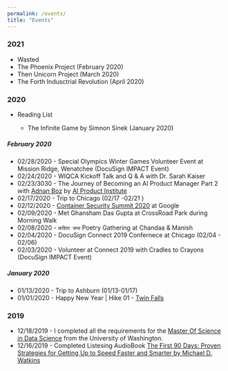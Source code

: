 ```yaml
---
permalink: /events/
title: "Events"
---
```




### 2021
  - Wasted 
  - The Phoenix Project (February 2020)
  - Then Unicorn Project  (March 2020)
  - The Forth Indusctrial Revolution (April 2020)


### 2020
- Reading List 

  - The Infinite Game by Simnon Sinek (January 2020)
  
##### February 2020

- 02/28/2020 - Special Olympics Winter Games Volunteer Event at Mission Ridge, Wenatchee (DocuSign IMPACT Event)
- 02/24/2020 - WIQCA Kickoff Talk and Q & A with Dr. Sarah Kaiser
- 02/23/3030 - The Journey of Becoming an AI Product Manager Part 2 with [Adnan Boz](https://www.linkedin.com/in/adnanboz/) by [AI Product Institute](https://www.aiproductinstitute.com/)
- 02/17/2020 - Trip to Chicago  (02/17 -02/21 )
- 02/12/2020 - [Container Security Summit 2020](https://inthecloud.withgoogle.com/con-sec-summit-20/register.html) at Google
- 02/09/2020 - Met Ghansham Das Gupta at CrossRoad Park during Morning Walk 
- 02/08/2020 -  ``` कविता सभा ``` Poetry Gathering at Chandaa & Manish 
- 02/04/2020 - DocuSign Connect 2019 Confernece at Chicago (02/04 - 02/06) 
- 02/03/2020 - Volunteer at Connect 2019 with Cradles to Crayons (DocuSign IMPACT Event) 

##### January 2020

- 01/13/2020 - Trip to Ashburn  (01/13-01/17)  
- 01/01/2020 - Happy New Year  | Hike 01 - [Twin Falls](https://www.wta.org/go-hiking/hikes/twin-falls-state-park)

### 2019

- 12/18/2019 - I completed all the requirements for the [Master Of Science in Data Science](https://www.washington.edu/datasciencemasters/) from the University of Washington.
- 12/16/2019 - Completed Listesing AudioBook [The First 90 Days: Proven Strategies for Getting Up to Speed Faster and Smarter by Michael D. Watkins](https://www.amazon.com/First-90-Days-Strategies-Expanded/dp/1422188612)
